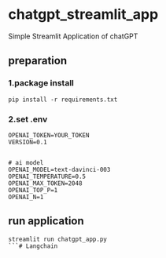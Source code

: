 # chatgpt_streamlit_app
Simple Streamlit Application of chatGPT


## preparation
### 1.package install
```
pip install -r requirements.txt
```
### 2.set .env
```
OPENAI_TOKEN=YOUR_TOKEN
VERSION=0.1


# ai model 
OPENAI_MODEL=text-davinci-003
OPENAI_TEMPERATURE=0.5
OPENAI_MAX_TOKEN=2048
OPENAI_TOP_P=1
OPENAI_N=1
```

## run application
```
streamlit run chatgpt_app.py
```# Langchain
